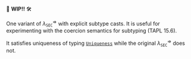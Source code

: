 🚧 **WIP!!** 🛠️

One variant of $\lambda_{\mathtt{SEC}}^\Rightarrow$ with explicit subtype casts.
It is useful for experimenting with the coercion semantics for subtyping (TAPL 15.6).

It satisfies uniqueness of typing [`Uniqueness`](./Uniqueness.agda) while
the original $\lambda_{\mathtt{SEC}}^\Rightarrow$ does not.

